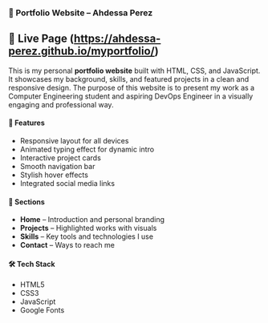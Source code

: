 ### 📌 Portfolio Website – Ahdessa Perez

## 🔗 Live Page (https://ahdessa-perez.github.io/myportfolio/)

This is my personal **portfolio website** built with HTML, CSS, and JavaScript. It showcases my background, skills, and featured projects in a clean and responsive design. The purpose of this website is to present my work as a Computer Engineering student and aspiring DevOps Engineer in a visually engaging and professional way.

#### 🌟 Features
- Responsive layout for all devices
- Animated typing effect for dynamic intro
- Interactive project cards
- Smooth navigation bar
- Stylish hover effects
- Integrated social media links

#### 📁 Sections
- **Home** – Introduction and personal branding
- **Projects** – Highlighted works with visuals
- **Skills** – Key tools and technologies I use
- **Contact** – Ways to reach me

#### 🛠️ Tech Stack
- HTML5  
- CSS3  
- JavaScript  
- Google Fonts  

